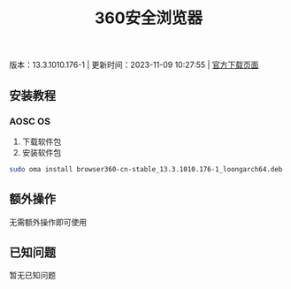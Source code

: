 ﻿---
id: 98
title: 360安全浏览器
toc: true
weight: 98
---

版本：13.3.1010.176-1 | 更新时间：2023-11-09 10:27:55 | [官方下载页面](http://app.loongapps.cn/#/detail/98)

## 安装教程 

### AOSC OS 

1. 下载软件包
2. 安装软件包

```bash
sudo oma install browser360-cn-stable_13.3.1010.176-1_loongarch64.deb
```

## 额外操作

无需额外操作即可使用

## 已知问题

暂无已知问题


